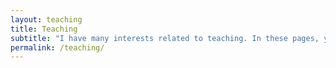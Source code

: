```yaml
---
layout: teaching
title: Teaching
subtitle: "I have many interests related to teaching. In these pages, you'll find information about my teaching style, interests, and activities"
permalink: /teaching/
---
```

